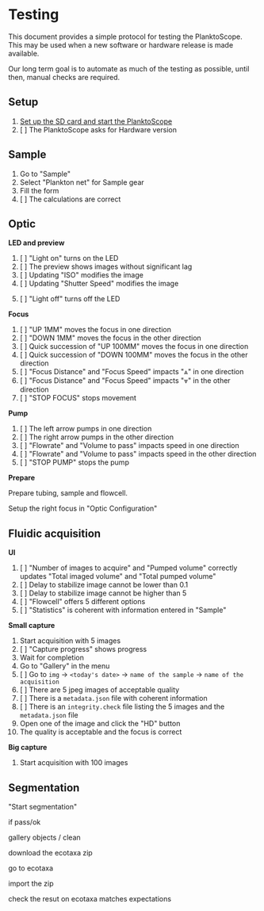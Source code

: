 # Testing

This document provides a simple protocol for testing the PlanktoScope. This may be used when a new software or hardware release is made available.

Our long term goal is to automate as much of the testing as possible, until then, manual checks are required.

## Setup

1. [Set up the SD card and start the PlanktoScope](https://docs.planktoscope.community/setup/software/standard-install/)
2. [ ] The PlanktoScope asks for Hardware version

## Sample

1. Go to "Sample"
2. Select "Plankton net" for Sample gear
3. Fill the form
4. [ ] The calculations are correct

<!-- TODO: Add a tool to verify calculations -->

## Optic

**LED and preview**

1. [ ] "Light on" turns on the LED
2. [ ] The preview shows images without significant lag
3. [ ] Updating "ISO" modifies the image
4. [ ] Updating "Shutter Speed" modifies the image
<!-- 5. [ ] Verify white balance-->
5. [ ] "Light off" turns off the LED

**Focus**

1. [ ] "UP 1MM" moves the focus in one direction
2. [ ] "DOWN 1MM" moves the focus in the other direction
3. [ ] Quick succession of "UP 100MM" moves the focus in one direction
4. [ ] Quick succession of "DOWN 100MM" moves the focus in the other direction
5. [ ] "Focus Distance" and "Focus Speed" impacts "⩓" in one direction
6. [ ] "Focus Distance" and "Focus Speed" impacts "⩔" in the other direction
7. [ ] "STOP FOCUS" stops movement

<!-- TODO: Add focus scenarios -->

**Pump**

1. [ ] The left arrow pumps in one direction
2. [ ] The right arrow pumps in the other direction
3. [ ] "Flowrate" and "Volume to pass" impacts speed in one direction
4. [ ] "Flowrate" and "Volume to pass" impacts speed in the other direction
5. [ ] "STOP PUMP" stops the pump

<!-- TODO: Add pump scenarios -->

**Prepare**

Prepare tubing, sample and flowcell.

Setup the right focus in "Optic Configuration"

## Fluidic acquisition

**UI**

1. [ ] "Number of images to acquire" and "Pumped volume" correctly updates "Total imaged volume" and "Total pumped volume"
2. [ ] Delay to stabilize image cannot be lower than 0.1
3. [ ] Delay to stabilize image cannot be higher than 5
4. [ ] "Flowcell" offers 5 different options
5. [ ] "Statistics" is coherent with information entered in "Sample"

**Small capture**

1. Start acquisition with 5 images
2. [ ] "Capture progress" shows progress
3. Wait for completion
4. Go to "Gallery" in the menu
5. [ ] Go to `img` -> `<today's date>` -> `name of the sample` -> `name of the acquisition`
6. [ ] There are 5 jpeg images of acceptable quality
7. [ ] There is a `metadata.json` file with coherent information
8. [ ] There is an `integrity.check` file listing the 5 images and the `metadata.json` file
9. Open one of the image and click the "HD" button
10. The quality is acceptable and the focus is correct

**Big capture**

1. Start acquisition with 100 images

## Segmentation

"Start segmentation"

if pass/ok

gallery objects / clean

download the ecotaxa zip

go to ecotaxa

import the zip

check the resut on ecotaxa matches expectations
